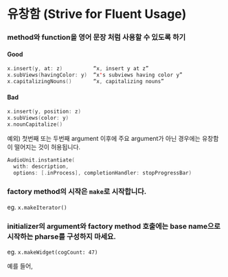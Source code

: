 # 유창함 \(Strive for Fluent Usage\)

### **method와 function을 영어 문장 처럼 사용**할 수 있도록 하기

#### Good

```swift
x.insert(y, at: z)          “x, insert y at z”
x.subViews(havingColor: y)  “x's subviews having color y”
x.capitalizingNouns()       “x, capitalizing nouns”
```

#### Bad

```swift
x.insert(y, position: z)
x.subViews(color: y)
x.nounCapitalize()
```

예외\) 첫번째 또는 두번째 argument 이후에 주요 argument가 아닌 경우에는 유창함이 떨어지는 것이 허용됩니다.

```swift
AudioUnit.instantiate(
  with: description, 
  options: [.inProcess], completionHandler: stopProgressBar)
```



### **factory method의 시작은 `make`로 시작**합니다. 

eg. `x.makeIterator()` 



### initializer의 argument와 factory method 호출에는 base name으로 시작하는 pharse를 구성하지 마세요. 

eg. `x.makeWidget(cogCount: 47)`

예를 들어, 



